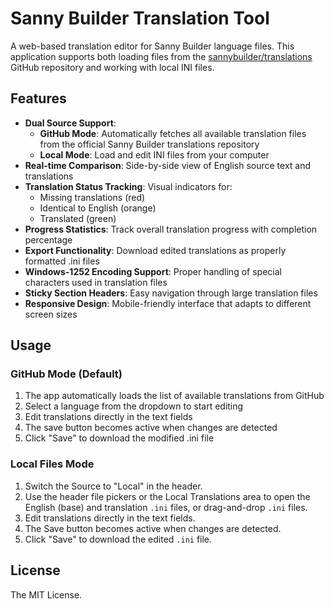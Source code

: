 # Sanny Builder Translation Tool

A web-based translation editor for Sanny Builder language files. This application supports both loading files from the [sannybuilder/translations](https://github.com/sannybuilder/translations) GitHub repository and working with local INI files.

## Features

- **Dual Source Support**: 
  - **GitHub Mode**: Automatically fetches all available translation files from the official Sanny Builder translations repository
  - **Local Mode**: Load and edit INI files from your computer
- **Real-time Comparison**: Side-by-side view of English source text and translations
- **Translation Status Tracking**: Visual indicators for:
  - Missing translations (red)
  - Identical to English (orange) 
  - Translated (green)
- **Progress Statistics**: Track overall translation progress with completion percentage
- **Export Functionality**: Download edited translations as properly formatted .ini files
- **Windows-1252 Encoding Support**: Proper handling of special characters used in translation files
- **Sticky Section Headers**: Easy navigation through large translation files
- **Responsive Design**: Mobile-friendly interface that adapts to different screen sizes

## Usage

### GitHub Mode (Default)

1. The app automatically loads the list of available translations from GitHub
2. Select a language from the dropdown to start editing
3. Edit translations directly in the text fields
4. The save button becomes active when changes are detected
5. Click "Save" to download the modified .ini file

### Local Files Mode

1. Switch the Source to "Local" in the header.
2. Use the header file pickers or the Local Translations area to open the English (base) and translation `.ini` files, or drag-and-drop `.ini` files.
3. Edit translations directly in the text fields.
4. The Save button becomes active when changes are detected.
5. Click "Save" to download the edited `.ini` file.

## License

The MIT License.